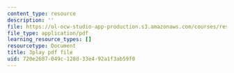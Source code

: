 ```yaml
---
content_type: resource
description: ''
file: https://ol-ocw-studio-app-production.s3.amazonaws.com/courses/res-9-003-brains-minds-and-machines-summer-course-summer-2015/720e2607049c128d33e492a1f3ab59f0_TjrRSOHQACw.pdf
file_type: application/pdf
learning_resource_types: []
resourcetype: Document
title: 3play pdf file
uid: 720e2607-049c-128d-33e4-92a1f3ab59f0
---
```

